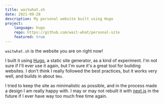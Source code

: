 ```yaml
---
title: waitwhat.sh
date: 2021-09-28
description: My personal website built using Hugo
project:
    language: hugo
    repo: https://github.com/wait-what/personal-site
    featured: true
---
```


`waitwhat.sh` is the website you are on right now!

I built it using [Hugo](https://gohugo.io/), a static site generator, as a kind of experiment. I'm not sure if I'll ever use it again, but I'm sure it's a great tool for building websites. I don't think I really followed the best practices, but it works very well, and builds in about `9ms`.

I tried to keep the site as minimalistic as possible, and in the process made a design I am really happy with. I may or may not rebuilt it with [next.js](https://nextjs.org/) in the future if I ever have way too much free time again.
